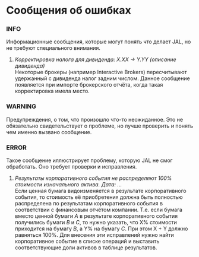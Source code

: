 # Сообщения об ошибках

### INFO
Информационные сообщения, которые могут понять что делает JAL, но не требуют специального внимания.

1. *Корректировка налога для дивиденда: X.XX -> Y.YY (описание дивиденда)*  
Некоторые брокеры (например Interactive Brokers) пересчитывают удержанный с дивиденда налог задним числом. Данное сообщение появляется при импорте брокерского отчёта, когда такая корректировка имела место.

### WARNING
Предупреждения, о том, что произошло что-то неожиданное. Это не обязательно свидетельствует о проблеме, но лучше проверить и понять чем именно вызвано сообщение.

### ERROR
Такое сообщение иллюстрирует проблему, которую JAL не смог обработать. Оно требует проверки и исправления.

1. *Результаты корпоративного события не распределяют 100% стоимости изначального актива. Дата: ...*  
Если ценная бумага видоизменяется в результате корпоративного события, то стоимость её приобретения должна быть полностью распределена по результатам корпоративного события в соответствии с финансовым отчётом компании. 
Т.е. если бумага вместо ценной бумаги *A* в результате корпоративного события получились бумаги *B* и *C*, то нужно указать, что X% стоимости приходится на бумагу *B*, а Y% на бумагу *C*. 
При этом X + Y должно равняться 100%. Для внесения эти исправлений нужно найти корпоративное событие в списке операций и выставить соответствующие доли активов в таблице результатов.
